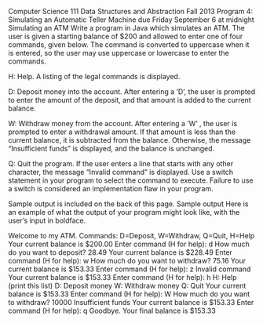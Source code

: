 
Computer Science 111
Data Structures and Abstraction
Fall 2013
Program 4: Simulating an Automatic Teller Machine
due Friday September 6 at midnight
Simulating an ATM
Write a program in Java which simulates an ATM. The user is given a starting balance of $200 and
allowed to enter one of four commands, given below.  The command is converted to uppercase
when it is entered, so the user may use uppercase or lowercase to enter the commands.

H: Help. A listing of the legal commands is displayed.

D: Deposit money into the account.  After entering a ’D’, the user is prompted to enter the amount of the deposit, and that amount is added to the current balance.

W: Withdraw money from the account.  After entering a ’W’ , the user is prompted to enter a withdrawal amount.  If that amount is less than the current balance, it is subtracted from the balance.  Otherwise, the message “Insufficient funds” is displayed, and the balance is unchanged.

Q: Quit the program. If the user enters a line that starts with any other character, the message “Invalid command” is displayed. Use a switch statement in your program to select the command to execute.  Failure to use a switch is considered an implementation flaw in your program.

Sample output is included on the back of this page.
Sample output
Here is an example of what the output of your program might look like, with the user’s input in boldface.

Welcome to my ATM.
Commands:  D=Deposit, W=Withdraw, Q=Quit, H=Help
Your current balance is $200.00
Enter command (H for help):
d
How much do you want to deposit?
28.49
Your current balance is $228.49
Enter command (H for help):
w
How much do you want to withdraw?
75.16
Your current balance is $153.33
Enter command (H for help):
z
Invalid command
Your current balance is $153.33
Enter command (H for help):
h
H: Help (print this list)
D: Deposit money
W: Withdraw money
Q: Quit
Your current balance is $153.33
Enter command (H for help):
W
How much do you want to withdraw?
10000
Insufficient funds
Your current balance is $153.33
Enter command (H for help):
q
Goodbye.
Your final balance is $153.33
